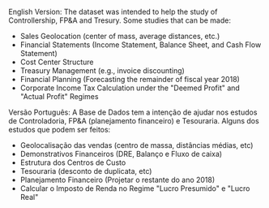 English Version:
The dataset was intended to help the study of Controllership, FP&A and Tresury.
Some studies that can be made:

* Sales Geolocation (center of mass, average distances, etc.)
* Financial Statements (Income Statement, Balance Sheet, and Cash Flow Statement)
* Cost Center Structure
* Treasury Management (e.g., invoice discounting)
* Financial Planning (Forecasting the remainder of fiscal year 2018)
* Corporate Income Tax Calculation under the "Deemed Profit" and "Actual Profit" Regimes


Versão Português:
A Base de Dados tem a intenção de ajudar nos estudos de Controladoria, FP&A (planejamento financeiro) e Tesouraria.
Alguns dos estudos que podem ser feitos:

* Geolocalisação das vendas (centro de massa, distâncias médias, etc)
* Demonstrativos Financeiros (DRE, Balanço e Fluxo de caixa)
* Estrutura dos Centros de Custo
* Tesouraria (desconto de duplicata, etc)
* Planejamento Financeiro (Projetar o restante do ano 2018)
* Calcular o Imposto de Renda no Regime "Lucro Presumido" e "Lucro Real"
